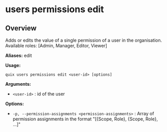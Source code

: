 # users permissions edit

## Overview

Adds or edits the value of a single permission of a user in the organisation. Available roles: [Admin, Manager, Editor, Viewer]

**Aliases:** edit

**Usage:**

```
quix users permissions edit <user-id> [options]
```

**Arguments:**

- `<user-id>` : id of the user

**Options:**

- `-p, --permission-assignments <permission-assignments>` : Array of permission assignments in the format "[{Scope, Role}, {Scope, Role}, ...]"

